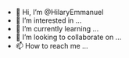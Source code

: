 - 👋 Hi, I’m @HilaryEmmanuel
- 👀 I’m interested in ...
- 🌱 I’m currently learning ...
- 💞️ I’m looking to collaborate on  ...
- 📫 How to reach me ...

<!---
HilaryEmmanuel/HilaryEmmanuel is a ✨ special ✨ repository because its `README.md` (this file) appears on your GitHub profile.
You can click the Preview link to take a look at your changes.
--->
